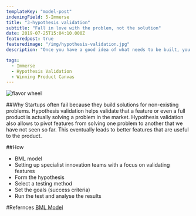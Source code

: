 ```yaml
---
templateKey: "model-post"
indexingField: 5-Immerse
title: "3-hypothesis validation"
subtitle: "Fall in love with the problem, not the solution"
date: 2019-07-25T15:04:10.000Z
featuredpost: true
featuredimage: "/img/hypothesis-validation.jpg"
description: "Once you have a good idea of what needs to be built, you need to validate that the features are valuable to the end users. It is a waste of resources to invest time and effort to build a solution that does not solve any problems."

tags:
  - Immerse
  - Hypothesis Validation
  - Winning Product Canvas
---
```


![flavor wheel](/img/hypothesis-validation.jpg)

##Why
Startups often fail because they build solutions for non-existing problems. Hypothesis validation helps validate that a feature or even a full product is actually solving a problem in the market.
Hypothesis validation also allows to pivot features from solving one problem to another that we have not seen so far. This eventually leads to better features that are useful to the product.

##How

- BML model
- Setting up specialist innovation teams with a focus on validating features
- Form the hypothesis
- Select a testing method
- Set the goals (success criteria)
- Run the test and analyse the results

#Refernces
[BML Model](https://www.mindtools.com/pages/article/build-measure-learn.htm)
